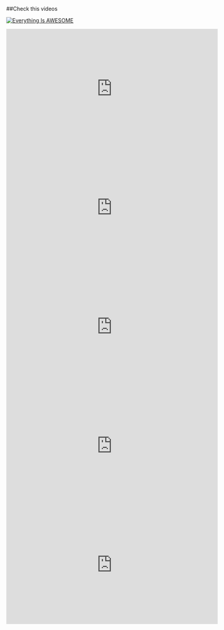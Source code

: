 ##Check this videos 

[![Everything Is AWESOME](http://i.imgur.com/Ot5DWAW.png)](https://www.youtube.com/embed/uw7-tU5NaYk "Everything Is AWESOME")

<iframe width="560" height="315" src="https://www.youtube.com/embed/uw7-tU5NaYk" title="YouTube video player" frameborder="0" allow="accelerometer; autoplay; clipboard-write; encrypted-media; gyroscope; picture-in-picture" allowfullscreen></iframe>

<iframe width="560" height="315" src="https://www.youtube.com/embed/4jv1pUrG0Zk" title="YouTube video player" frameborder="0" allow="accelerometer; autoplay; clipboard-write; encrypted-media; gyroscope; picture-in-picture" allowfullscreen></iframe>

<iframe width="560" height="315" src="https://www.youtube.com/embed/VE0m2FLoJCk" title="YouTube video player" frameborder="0" allow="accelerometer; autoplay; clipboard-write; encrypted-media; gyroscope; picture-in-picture" allowfullscreen></iframe>

<iframe width="560" height="315" src="https://www.youtube.com/embed/ZVZHknMJ4N0" title="YouTube video player" frameborder="0" allow="accelerometer; autoplay; clipboard-write; encrypted-media; gyroscope; picture-in-picture" allowfullscreen></iframe>

<iframe width="560" height="315" src="https://www.youtube.com/embed/5Shc0LHZ17s" title="YouTube video player" frameborder="0" allow="accelerometer; autoplay; clipboard-write; encrypted-media; gyroscope; picture-in-picture" allowfullscreen></iframe>
